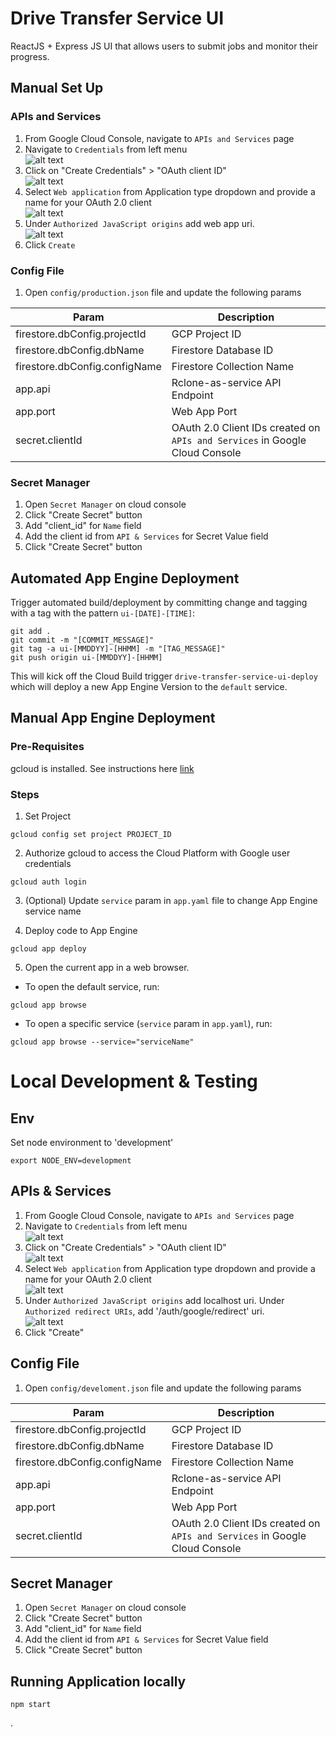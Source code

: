 # Drive Transfer Service UI
ReactJS + Express JS UI that allows users to submit jobs and monitor their progress.

## Manual Set Up
### APIs and Services
1) From Google Cloud Console, navigate to `APIs and Services` page
2) Navigate to `Credentials` from left menu <br/>
![alt text](<img/apisservices.png>)
3) Click on "Create Credentials" > "OAuth client ID" <br/>
![alt text](<img/createcredentials.png>)
4) Select `Web application` from Application type dropdown and provide a name for your OAuth 2.0 client <br/>
![alt text](<img/createoauthclientid2.png>)
5) Under `Authorized JavaScript origins` add web app uri. <br/> 
![alt text](<img/authorizedjsoriginsandredirecturis2.png>)
6) Click `Create`

### Config File
1) Open `config/production.json` file and update the following params

| Param | Description |
| -- | -- |
| firestore.dbConfig.projectId | GCP Project ID |
| firestore.dbConfig.dbName | Firestore Database ID |
| firestore.dbConfig.configName | Firestore Collection Name |
| app.api | Rclone-as-service API Endpoint |
| app.port | Web App Port |
| secret.clientId | OAuth 2.0 Client IDs created on `APIs and Services` in Google Cloud Console |

### Secret Manager
1) Open `Secret Manager` on cloud console
2) Click "Create Secret" button
3) Add "client_id" for `Name` field
4) Add the client id from `API & Services` for Secret Value field
5) Click "Create Secret" button

## Automated App Engine Deployment
Trigger automated build/deployment by committing change and tagging with a tag with the pattern `ui-[DATE]-[TIME]`:
```
git add .
git commit -m "[COMMIT_MESSAGE]"
git tag -a ui-[MMDDYY]-[HHMM] -m "[TAG_MESSAGE]"
git push origin ui-[MMDDYY]-[HHMM]
```

This will kick off the Cloud Build trigger `drive-transfer-service-ui-deploy` which will deploy a new App Engine Version to the `default` service.

## Manual App Engine Deployment
### Pre-Requisites
gcloud is installed. See instructions here [link](https://cloud.google.com/sdk/docs/install)

### Steps

1) Set Project
```
gcloud config set project PROJECT_ID
```

2) Authorize gcloud to access the Cloud Platform with Google user credentials
```
gcloud auth login
```

3) (Optional) Update `service` param in `app.yaml` file to change App Engine service name

4) Deploy code to App Engine
```
gcloud app deploy
```

5) Open the current app in a web browser. 
- To open the default service, run:
```
gcloud app browse
```
- To open a specific service (`service` param in `app.yaml`), run:
```
gcloud app browse --service="serviceName"
```


# Local Development & Testing
## Env 
Set node environment to 'development'
```
export NODE_ENV=development
```
## APIs & Services
1) From Google Cloud Console, navigate to `APIs and Services` page
2) Navigate to `Credentials` from left menu <br/>
![alt text](<img/apisservices.png>)
3) Click on "Create Credentials" > "OAuth client ID" <br/>
![alt text](<img/createcredentials.png>)
4) Select `Web application` from Application type dropdown and provide a name for your OAuth 2.0 client <br/>
![alt text](<img/createoauthclientid.png>)
5) Under `Authorized JavaScript origins` add localhost uri.  Under `Authorized redirect URIs`, add '/auth/google/redirect' uri. <br/>
![alt text](<img/authorizedjsoriginsandredirecturis.png>)
6) Click "Create"

## Config File
1) Open `config/develoment.json` file and update the following params

| Param | Description |
| -- | -- |
| firestore.dbConfig.projectId | GCP Project ID |
| firestore.dbConfig.dbName | Firestore Database ID |
| firestore.dbConfig.configName | Firestore Collection Name |
| app.api | Rclone-as-service API Endpoint |
| app.port | Web App Port |
| secret.clientId | OAuth 2.0 Client IDs created on `APIs and Services` in Google Cloud Console |


## Secret Manager
1) Open `Secret Manager` on cloud console
2) Click "Create Secret" button
3) Add "client_id" for `Name` field
4) Add the client id from `API & Services` for Secret Value field
5) Click "Create Secret" button


## Running Application locally
```
npm start
```
.